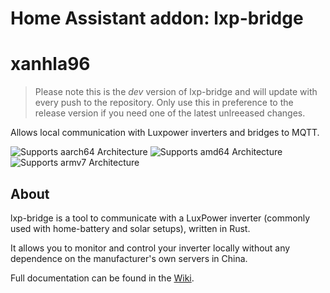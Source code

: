 # Home Assistant addon: lxp-bridge
# xanhla96
> Please note this is the *dev* version of lxp-bridge and will update with every push to the repository.
> Only use this in preference to the release version if you need one of the latest unlreeased changes.

Allows local communication with Luxpower inverters and bridges to MQTT.

![Supports aarch64 Architecture][aarch64-shield] ![Supports amd64 Architecture][amd64-shield] ![Supports armv7 Architecture][armv7-shield]

## About

lxp-bridge is a tool to communicate with a LuxPower inverter (commonly used with home-battery and solar setups), written in Rust.

It allows you to monitor and control your inverter locally without any dependence on the manufacturer's own servers in China.

Full documentation can be found in the [Wiki](https://github.com/celsworth/lxp-bridge/wiki).


[aarch64-shield]: https://img.shields.io/badge/aarch64-yes-green.svg
[amd64-shield]: https://img.shields.io/badge/amd64-yes-green.svg
[armv7-shield]: https://img.shields.io/badge/armv7-yes-green.svg
